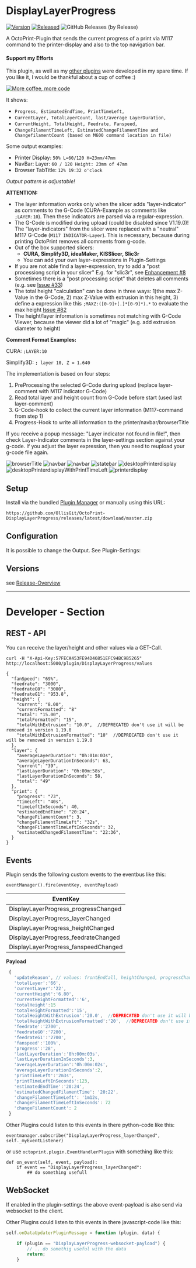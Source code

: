 # DisplayLayerProgress

[![Version](https://img.shields.io/badge/dynamic/json.svg?color=brightgreen&label=version&url=https://api.github.com/repos/OllisGit/OctoPrint-DisplayLayerProgress/releases&query=$[0].name)]()
[![Released](https://img.shields.io/badge/dynamic/json.svg?color=brightgreen&label=released&url=https://api.github.com/repos/OllisGit/OctoPrint-DisplayLayerProgress/releases&query=$[0].published_at)]()
![GitHub Releases (by Release)](https://img.shields.io/github/downloads/OllisGit/OctoPrint-DisplayLayerProgress/latest/total.svg)

A OctoPrint-Plugin that sends the current progress of a print via M117 command to the printer-display and also to the top navigation bar.

#### Support my Efforts

This plugin, as well as my [other plugins](https://github.com/OllisGit/) were developed in my spare time.
If you like it, I would be thankful about a cup of coffee :)

[![More coffee, more code](https://img.shields.io/badge/Donate-PayPal-green.svg)](https://www.paypal.com/cgi-bin/webscr?cmd=_s-xclick&hosted_button_id=6SW5R6ZUKLB5E&source=url)


It shows:
* ```Progress, EstimatedEndTime, PrintTimeLeft,```
* ```CurrentLayer, TotalLayerCount, last/average LayerDuration,```
* ```CurrentHeight, TotalHeight, Feedrate, Fanspeed,```
* ```ChangeFilamentTimeLeft, EstimatedChangeFilamentTime and ChangefilamentCount (based on M600 command location in file)```

Some output examples:
- Printer Display: ```50% L=60/120 H=23mm/47mm```
- NavBar: Layer: ```60 / 120 Height: 23mm of 47mm```
- Browser TabTitle: ```12% 19:32 o'clock```

*Output pattern is adjustable!*

**ATTENTION:**
- The layer information works only when the slicer adds "layer-indicator" as comments to the G-Code (CURA-Example as comments like ```;LAYER:10```). Then these indicators are parsed via a regular-expression.
- The G-Code is modified during upload (could be disabled since V1.19.0)! The "layer-indicators" from the slicer were replaced with a "neutral" M117 G-Code (```M117 INDICATOR-Layer```). This is necessary, because during printing OctoPrint removes all comments from g-code.
- Out of the box supported slicers:
  - **CURA, Simplify3D, ideaMaker, KISSlicer, Slic3r**
  - You can add your own layer-expressions in Plugin-Settings
- If you are not able find a layer-expression, try to add a "post processiong script in your slicer" E.g. for "slic3r", see [Enhancement #8](https://github.com/OllisGit/OctoPrint-DisplayLayerProgress/issues/8)
- Sometimes there is a "post processing script" that deletes all comments (e.g. see [Issue #33](https://github.com/OllisGit/OctoPrint-DisplayLayerProgress/issues/33))
- The total height "calculation" can be done in three ways:
    1)the max Z-Value in the G-Code, 2) max Z-Value with extrusion in this height, 3) define a expression like this ```;MAXZ:([0-9]+[.]*[0-9]*).*``` to evaluate the max height [Issue #82](https://github.com/OllisGit/OctoPrint-DisplayLayerProgress/issues/82)
- The height/layer information is sometimes not matching with G-Code Viewer, because the viewer did a lot of "magic" (e.g. add extrusion diameter to height)

**Comment Format Examples:**

CURA: ```;LAYER:10```

Simplify3D: ```; layer 10, Z = 1.640```

The implementation is based on four steps:

1. PreProcessing the selected G-Code during upload (replace layer-comment with M117 indicator G-Code)
2. Read total layer and height count from G-Code before start (used last layer-comment)
3. G-Code-hook to collect the current layer information (M117-command from step 1)
4. Progress-Hook to write all information to the printer/navbar/browserTitle

If you receive a popup message: "Layer indicator not found in file!", then check Layer-Indicator comments in the layer-settings section against your g-code.
If you adjust the layer expression, then you need to reupload your g-code file again.

![browserTitle](screenshots/browser-title-tab.png "Progress in Browser Tab")
![navbar](screenshots/navbar.jpg "Progress in NavBar")
![navbar](screenshots/example-navbar-filamentchange.png "Progress in NavBar")
![statebar](screenshots/statebar.jpg "Progress in StateBar")
![desktopPrinterdisplay](screenshots/printerDisplay_popup.jpg "Desktop Printer-Display")
![desktopPrinterdisplayWithPrintTimeLeft](screenshots/desktop-printer-display_printTimeLeft.jpg "Desktop Printer-Display with printTimeLeft")
![printerdisplay](screenshots/example-printer-display.jpg "Progress in Printer-Display")


## Setup

Install via the bundled [Plugin Manager](http://docs.octoprint.org/en/master/bundledplugins/pluginmanager.html)
or manually using this URL:

    https://github.com/OllisGit/OctoPrint-DisplayLayerProgress/releases/latest/download/master.zip


## Configuration

It is possible to change the Output. See Plugin-Settings:


## Versions
see [Release-Overview](https://github.com/OllisGit/OctoPrint-DisplayLayerProgress/releases/)

---
# Developer - Section
## REST - API
You can receive the layer/height and other values via a GET-Call.

    curl -H "X-Api-Key:57FECA453FE94D46851EFC94BC9B5265" http://localhost:5000/plugin/DisplayLayerProgress/values

    {
      "fanSpeed": "69%",
      "feedrate": "3000",
      "feedrateG0": "3000",
      "feedrateG1": "953.8",
      "height": {
        "current": "8.00",
        "currentFormatted": "8"
        "total": "15.00",
        "totalFormatted": "15",
        "totalWithExtrusion": "10.0",  //DEPRECATED don't use it will be removed in version 1.19.0
        "totalWithExtrusionFormatted": "10"  //DEPRECATED don't use it will be removed in version 1.19.0
      },
      "layer": {
        "averageLayerDuration": "0h:01m:03s",
        "averageLayerDurationInSeconds": 63,
        "current": "39",
        "lastLayerDuration": "0h:00m:58s",
        "lastLayerDurationInSeconds": 58,
        "total": "49"
      },
      "print": {
        "progress": "73",
        "timeLeft": "40s",
        "timeLeftInSeconds": 40,
        "estimatedEndTime": "20:24",
        "changeFilamentCount": 3,
        "changeFilamentTimeLeft": "32s",
        "changeFilamentTimeLeftInSeconds": 32,
        "estimatedChangedFilamentTime": "22:36",
      }
    }


## Events
Plugin sends the following custom events to the eventbus like this:

    eventManager().fire(eventKey, eventPayload)

| EventKey                             |
| ------------------------------------ |
| DisplayLayerProgress_progressChanged |
| DisplayLayerProgress_layerChanged    |
| DisplayLayerProgress_heightChanged   |
| DisplayLayerProgress_feedrateChanged |
| DisplayLayerProgress_fanspeedChanged |

**Payload**
```javascript
 {
   'updateReason', // values: frontEndCall, heightChanged, progressChanged, layerChanged, feedrateChanged, fanspeedChanged
   'totalLayer':'66',
   'currentLayer':'22',
   'currentHeight':'6.80',
   'currentHeightFormatted':'6',
   'totalHeight':15
   'totalHeightFormatted':'15',
   'totalHeightWithExtrusion':'20.0',  //DEPRECATED don't use it will be removed in version 1.19.0
   'totalHeightWithExtrusionFormatted':'20',  //DEPRECATED don't use it will be removed in next version 1.19.0
   'feedrate':'2700',
   'feedrateG0':'7200',
   'feedrateG1':'2700',
   'fanspeed':'100%',
   'progress':'28',
   'lastLayerDuration':'0h:00m:03s',
   'lastLayerDurationInSeconds':3,
   'averageLayerDuration':'0h:00m:02s',
   'averageLayerDurationInSeconds':2,
   'printTimeLeft':'2m3s',
   'printTimeLeftInSeconds':123,
   'estimatedEndTime':'20:24',
   'estimatedChangedFilamentTime': '20:22',
   'changeFilamentTimeLeft': '1m12s,
   'changeFilamentTimeLeftInSeconds': 72
   'changeFilamentCount': 2
 }
```
Other Plugins could listen to this events in there python-code like this:

    eventmanager.subscribe("DisplayLayerProgress_layerChanged", self._myEventListener)

or use `octoprint.plugin.EventHandlerPlugin` with something like this:

    def on_event(self, event, payload):
        if event == "DisplayLayerProgress_layerChanged":
            ## do something usefull

## WebSocket
If enabled in the plugin-settings the above event-payload is also send via websocket to the client.

Other Plugins could listen to this events in there javascript-code like this:
```javascript
self.onDataUpdaterPluginMessage = function (plugin, data) {

    if (plugin == "DisplayLayerProgress-websocket-payload") {
        // .. do somethig useful with the data
        return;
    }
```
